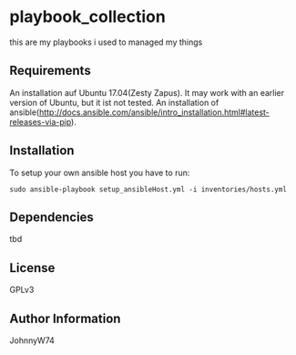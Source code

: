 playbook_collection
=========

this are my playbooks i used to managed my things

Requirements
------------

An installation auf Ubuntu 17.04(Zesty Zapus). It may work with an earlier version of Ubuntu, but it ist not tested.
An installation of ansible(http://docs.ansible.com/ansible/intro_installation.html#latest-releases-via-pip).

Installation
------------
To setup your own ansible host you have to run:
```
sudo ansible-playbook setup_ansibleHost.yml -i inventories/hosts.yml
```

Dependencies
------------

tbd

License
-------

GPLv3

Author Information
------------------

JohnnyW74
